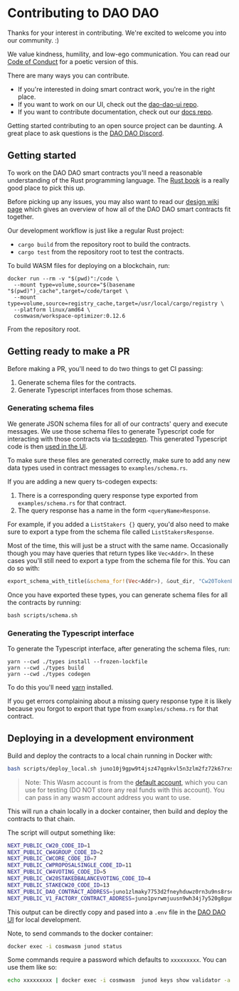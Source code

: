 # Contributing to DAO DAO

Thanks for your interest in contributing. We're excited to welcome you
into our community. :)

We value kindness, humility, and low-ego communication. You can read
our [Code of Conduct](./CODE_OF_CONDUCT.md) for a poetic version of
this.

There are many ways you can contribute.

- If you're interested in doing smart contract work, you're in the
  right place.
- If you want to work on our UI, check out the [dao-dao-ui
  repo](https://github.com/DA0-DA0/dao-dao-ui).
- If you want to contribute documentation, check out our [docs
  repo](https://github.com/DA0-DA0/docs).

Getting started contributing to an open source project can be
daunting. A great place to ask questions is the [DAO DAO
Discord](https://discord.gg/sAaGuyW3D2).

## Getting started

To work on the DAO DAO smart contracts you'll need a reasonable
understanding of the Rust programming language. The [Rust
book](https://doc.rust-lang.org/book/) is a really good place to pick
this up.

Before picking up any issues, you may also want to read our [design
wiki
page](https://github.com/DA0-DA0/dao-contracts/wiki/DAO-DAO-Contracts-Design)
which gives an overview of how all of the DAO DAO smart contracts fit
together.

Our development workflow is just like a regular Rust project:

- `cargo build` from the repository root to build the contracts.
- `cargo test` from the repository root to test the contracts.

To build WASM files for deploying on a blockchain, run:

```
docker run --rm -v "$(pwd)":/code \
  --mount type=volume,source="$(basename "$(pwd)")_cache",target=/code/target \
  --mount type=volume,source=registry_cache,target=/usr/local/cargo/registry \
  --platform linux/amd64 \
  cosmwasm/workspace-optimizer:0.12.6
```

From the repository root.

## Getting ready to make a PR

Before making a PR, you'll need to do two things to get CI passing:

1. Generate schema files for the contracts.
2. Generate Typescript interfaces from those schemas.

### Generating schema files

We generate JSON schema files for all of our contracts' query and
execute messages. We use those schema files to generate Typescript
code for interacting with those contracts via
[ts-codegen](https://github.com/CosmWasm/ts-codegen). This generated
Typescript code is then [used in the
UI](https://github.com/DA0-DA0/dao-dao-ui/tree/40f3cbfe676a98bf7b9db7b646e74e5b2dae4502/packages/state/clients).

To make sure these files are generated correctly, make sure to add any
new data types used in contract messages to `examples/schema.rs`.

If you are adding a new query ts-codegen expects:

1. There is a corresponding query response type exported from
   `examples/schema.rs` for that contract.
2. The query response has a name in the form `<queryName>Response`.

For example, if you added a `ListStakers {}` query, you'd also need to
make sure to export a type from the schema file called
`ListStakersResponse`.

Most of the time, this will just be a struct with the same
name. Occasionally though you may have queries that return types like
`Vec<Addr>`. In these cases you'll still need to export a type from
the schema file for this. You can do so with:

```rust
export_schema_with_title(&schema_for!(Vec<Addr>), &out_dir, "Cw20TokenListResponse");
```

Once you have exported these types, you can generate schema files for
all the contracts by running:

```
bash scripts/schema.sh
```

### Generating the Typescript interface

To generate the Typescript interface, after generating the schema
files, run:

```
yarn --cwd ./types install --frozen-lockfile
yarn --cwd ./types build
yarn --cwd ./types codegen
```

To do this you'll need [yarn](https://yarnpkg.com/) installed.

If you get errors complaining about a missing query response type it
is likely because you forgot to export that type from
`examples/schema.rs` for that contract.

## Deploying in a development environment

Build and deploy the contracts to a local chain running in Docker with:

```sh
bash scripts/deploy_local.sh juno10j9gpw9t4jsz47qgnkvl5n3zlm2fz72k67rxsg
```

> Note: This Wasm account is from the [default
> account](default-account.txt), which you can use for testing (DO NOT
> store any real funds with this account). You can pass in any wasm
> account address you want to use.

This will run a chain locally in a docker container, then build and
deploy the contracts to that chain.

The script will output something like:

```sh
NEXT_PUBLIC_CW20_CODE_ID=1
NEXT_PUBLIC_CW4GROUP_CODE_ID=2
NEXT_PUBLIC_CWCORE_CODE_ID=7
NEXT_PUBLIC_CWPROPOSALSINGLE_CODE_ID=11
NEXT_PUBLIC_CW4VOTING_CODE_ID=5
NEXT_PUBLIC_CW20STAKEDBALANCEVOTING_CODE_ID=4
NEXT_PUBLIC_STAKECW20_CODE_ID=13
NEXT_PUBLIC_DAO_CONTRACT_ADDRESS=juno1zlmaky7753d2fneyhduwz0rn3u9ns8rse3tudhze8rc2g54w9ysqgjt23l
NEXT_PUBLIC_V1_FACTORY_CONTRACT_ADDRESS=juno1pvrwmjuusn9wh34j7y520g8gumuy9xtl3gvprlljfdpwju3x7ucssml9ug
```

This output can be directly copy and pased into a `.env` file in the
[DAO DAO UI](https://github.com/DA0-DA0/dao-dao-ui) for local
development.

Note, to send commands to the docker container:

```sh
docker exec -i cosmwasm junod status
```

Some commands require a password which defaults to `xxxxxxxxx`. You can use them like so:

```sh
echo xxxxxxxxx | docker exec -i cosmwasm  junod keys show validator -a
```
